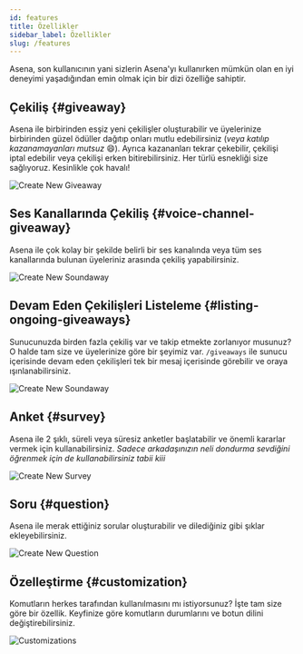 ```yaml
---
id: features
title: Özellikler
sidebar_label: Özellikler
slug: /features
---
```


Asena, son kullanıcının yani sizlerin Asena'yı kullanırken mümkün olan en iyi deneyimi yaşadığından emin olmak için bir
dizi özelliğe sahiptir.

## Çekiliş {#giveaway}

Asena ile birbirinden esşiz yeni çekilişler oluşturabilir ve üyelerinize birbirinden güzel ödüller dağıtıp onları mutlu
edebilirsiniz (*veya katılıp kazanamayanları mutsuz* 😄). Ayrıca kazananları tekrar çekebilir, çekilişi iptal edebilir
veya çekilişi erken bitirebilirsiniz. Her türlü esnekliği size sağlıyoruz. Kesinlikle çok havalı!

![Create New Giveaway](../../../static/img/docs/features/create.png)

## Ses Kanallarında Çekiliş {#voice-channel-giveaway}

Asena ile çok kolay bir şekilde belirli bir ses kanalında veya tüm ses kanallarında bulunan üyeleriniz arasında çekiliş
yapabilirsiniz.

![Create New Soundaway](../../../static/img/docs/features/soundaway.png)

## Devam Eden Çekilişleri Listeleme {#listing-ongoing-giveaways}

Sunucunuzda birden fazla çekiliş var ve takip etmekte zorlanıyor musunuz? O halde tam size ve üyelerinize göre bir
şeyimiz var. `/giveaways` ile sunucu içerisinde devam eden çekilişleri tek bir mesaj içerisinde görebilir ve oraya
ışınlanabilirsiniz.

![Create New Soundaway](../../../static/img/docs/features/raffles.png)

## Anket {#survey}

Asena ile 2 şıklı, süreli veya süresiz anketler başlatabilir ve önemli kararlar vermek için kullanabilirsiniz. *Sadece
arkadaşınızın neli dondurma sevdiğini öğrenmek için de kullanabilirsiniz tabii kiii*

![Create New Survey](../../../static/img/docs/features/survey.png)


## Soru {#question}

Asena ile merak ettiğiniz sorular oluşturabilir ve dilediğiniz gibi şıklar ekleyebilirsiniz.

![Create New Question](../../../static/img/docs/features/question.png)

## Özelleştirme {#customization}

Komutların herkes tarafından kullanılmasını mı istiyorsunuz? İşte tam size
göre bir özellik. Keyfinize göre komutların durumlarını ve botun dilini değiştirebilirsiniz.

![Customizations](../../../static/img/docs/features/customizations.png)
